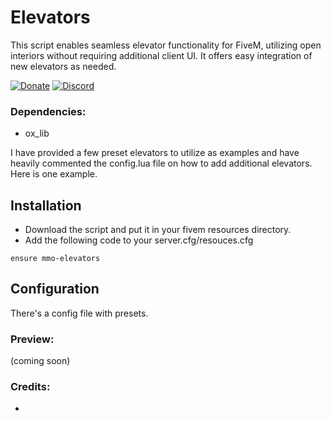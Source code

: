 # Elevators

This script enables seamless elevator functionality for FiveM, utilizing open interiors without requiring additional client UI. It offers easy integration of new elevators as needed.

[![Donate](https://cdn.discordapp.com/attachments/715130970294059088/1044848075996405820/coffee.png)](https://www.buymeacoffee.com/mehdimmo)
[![Discord](https://cdn.discordapp.com/attachments/715130970294059088/1044855172494532628/discord.png)](https://discord.gg/FqQFzndxZ4)

### Dependencies:
 - ox_lib

I have provided a few preset elevators to utilize as examples and have heavily commented the config.lua file on how to add additional elevators. Here is one example.

## Installation

- Download the script and put it in your fivem resources directory.
- Add the following code to your server.cfg/resouces.cfg

```
ensure mmo-elevators
```
## Configuration

There's a config file with presets.

### Preview:

(coming soon)

### Credits:

- 
